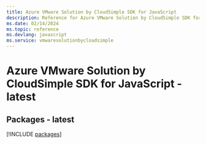```yaml
---
title: Azure VMware Solution by CloudSimple SDK for JavaScript
description: Reference for Azure VMware Solution by CloudSimple SDK for JavaScript
ms.date: 02/14/2024
ms.topic: reference
ms.devlang: javascript
ms.service: vmwaresolutionbycloudsimple
---
```

# Azure VMware Solution by CloudSimple SDK for JavaScript - latest
## Packages - latest
[!INCLUDE [packages](vmware-solution-by-cloudsimple-index.md)]